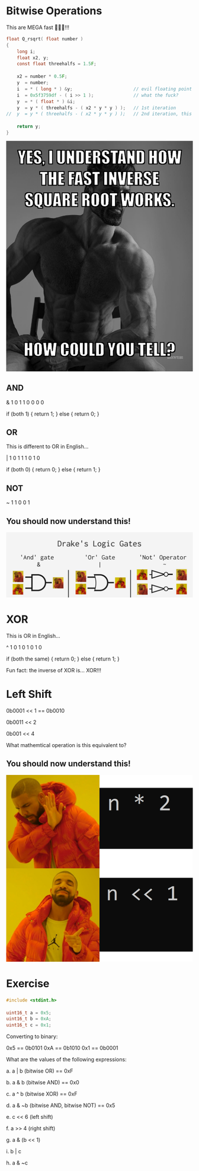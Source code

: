 # Bitwise Operations

This are MEGA fast 🏃🏃🏃!!!

```c
float Q_rsqrt( float number )
{
	long i;
	float x2, y;
	const float threehalfs = 1.5F;

	x2 = number * 0.5F;
	y  = number;
	i  = * ( long * ) &y;                       // evil floating point bit level hacking
	i  = 0x5f3759df - ( i >> 1 );               // what the fuck? 
	y  = * ( float * ) &i;
	y  = y * ( threehalfs - ( x2 * y * y ) );   // 1st iteration
//	y  = y * ( threehalfs - ( x2 * y * y ) );   // 2nd iteration, this can be removed

	return y;
}
```

![fast_inverse_square_root](fast_inverse_square_root.png)



## AND

& 1 0
1 1 0
0 0 0

if (both 1) {
    return 1;
} else {
    return 0;
}


## OR

This is different to OR in English...

| 1 0
1 1 1
0 1 0

if (both 0) {
    return 0;
} else {
    return 1;
}


## NOT

~ 1
1 0
0 1


## You should now understand this!

![logic_gates](logic_gates.png)


# XOR

This is OR in English...

^ 1 0
1 0 1
0 1 0

if (both the same) {
    return 0;
} else {
    return 1;
}

Fun fact: the inverse of XOR is... XOR!!!


# Left Shift

0b0001 << 1 == 0b0010

0b0011 << 2

0b001 << 4


What mathemtical operation is this equivalent to?


## You should now understand this!

![left_shift](left_shift.png)


# Exercise

```c
#include <stdint.h>

uint16_t a = 0x5;
uint16_t b = 0xA;
uint16_t c = 0x1;
```

Converting to binary:

0x5 == 0b0101
0xA == 0b1010
0x1 == 0b0001

What are the values of the following expressions:

a. a | b (bitwise OR) == 0xF


b. a & b (bitwise AND) == 0x0


c. a ^ b (bitwise XOR) == 0xF


d. a & ~b (bitwise AND, bitwise NOT) == 0x5


e. c << 6 (left shift)


f. a >> 4 (right shift)


g. a & (b << 1)


i. b | c


h. a & ~c
